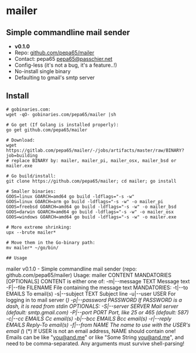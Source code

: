 # mailer
## Simple commandline mail sender
* **v0.1.0**
* Repo: [github.com/pepa65/mailer](https://github.com/pepa65/mailer)
* Contact: pepa65 <pepa65@passchier.net>
* Config-less (it's not a bug, it's a feature..!)
* No-install single binary
* Defaulting to gmail's smtp server

## Install
```
# gobinaries.com:
wget -qO- gobinaries.com/pepa65/mailer |sh

# Go get (If Golang is installed properly):
go get github.com/pepa65/mailer

# Download:
wget https://gitlab.com/pepa65/mailer/-/jobs/artifacts/master/raw/BINARY?job=building
# replace BINARY by: mailer, mailer_pi, mailer_osx, mailer_bsd or mailer.exe

# Go build/install:
git clone https://github.com/pepa65/mailer; cd mailer; go install

# Smaller binaries:
GOOS=linux GOARCH=amd64 go build -ldflags="-s -w"
GOOS=linux GOARCH=arm go build -ldflags="-s -w" -o mailer_pi
GOOS=freebsd GOARCH=amd64 go build -ldflags="-s -w" -o mailer_bsd
GOOS=darwin GOARCH=amd64 go build -ldflags="-s -w" -o mailer_osx
GOOS=windows GOARCH=amd64 go build -ldflags="-s -w" -o mailer.exe

# More extreme shrinking:
upx --brute mailer*

# Move them in the Go-binary path:
mv mailer* ~/go/bin/

## Usage
```
mailer v0.1.0 - Simple commandline mail sender (repo: github.com/pepa65/mailer)
Usage:  mailer CONTENT MANDATORIES [OPTIONALS]
    CONTENT is either one of:
        -m|--message TEXT         Message text
        -F|--file FILENAME        File containing the message text
    MANDATORIES:
        -t|--to EMAILS            To email(s)
        -s|--subject TEXT         Subject line
        -u|--user USER            For logging in to mail server (*)
        -p|--password PASSWORD    If PASSWORD is a dash, it is read from stdin
    OPTIONALS:
        -S|--server SERVER        Mail server (default: smtp.gmail.com)
        -P|--port PORT            Port, like 25 or 465 (default: 587)
        -c|--cc EMAILS            Cc email(s)
        -b|--bcc EMAILS           Bcc email(s)
        -r|--reply EMAILS         Reply-To email(s)
        -f|--from NAME            The name to use with the USER's email (*)
    (*) If USER is not an email address, NAME should contain one!
    Emails can be like "you@and.me" or like "Some String <you@and.me>",
    and need to be comma-separated. Any arguments must survive shell-parsing!
```

